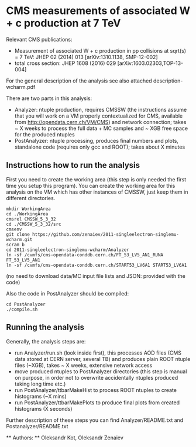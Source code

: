 # CMS measurements of associated W + c production at 7 TeV

Relevant CMS publications:
 * Measurement of associated W + c production in pp collisions at sqrt(s) = 7 TeV: JHEP 02 (2014) 013 [arXiv:1310.1138, SMP-12-002]
 * total cross section: JHEP 1608 (2016) 029 [arXiv:1603.02303,TOP-13-004]

For the general description of the analysis see also attached description-wcharm.pdf

There are two parts in this analysis:
 * Analyzer: ntuple production, requires CMSSW (the instructions assume that you will work on a VM properly contextualized for CMS, available from http://opendata.cern.ch/VM/CMS) and network connection; takes ~ X weeks to process the full data + MC samples and ~ XGB free space for the produced ntuples
 * PostAnalyzer: ntuple processing, produces final numbers and plots, standalone code (requires only gcc and ROOT); takes about X minutes

## Instructions how to run the analysis

First you need to create the working area (this step is only needed the first time you setup this program). You can create the working area for this analysis on the VM which has other instances of CMSSW, just keep them in different directories.
```
mkdir WorkingArea
cd ./WorkingArea
cmsrel CMSSW_5_3_32
cd ./CMSSW_5_3_32/src
cmsenv
git clone https://github.com/zenaiev/2011-singleelectron-singlemu-wcharm.git
scram b
cd 2011-singleelectron-singlemu-wcharm/Analyzer
ln -sf /cvmfs/cms-opendata-conddb.cern.ch/FT_53_LV5_AN1_RUNA FT_53_LV5_AN1
ln -sf /cvmfs/cms-opendata-conddb.cern.ch/START53_LV6A1 START53_LV6A1
```
(no need to download data/MC input file lists and JSON: provided with the code)

Also the code in PostAnalyzer should be compiled:
```
cd PostAnalyzer
./compile.sh
```

## Running the analysis
Generally, the analysis steps are:
 * run Analyzer/run.sh (look inside first), this processes AOD files (CMS data stored at CERN server, several TB) and produces plain ROOT ntuple files (~XGB), takes ~ X weeks, extensive network access
 * move produced ntuples to PostAnalyzer directories (this step is manual on purpose, in order not to overwrite accidentally ntuples produced taking long time etc.)
 * run PostAnalyzer/ttbarMakeHist to process ROOT ntuples to create histograms (~X mins)
 * run PostAnalyzer/ttbarMakePlots to produce final plots from created histograms (X seconds)

Further description of these steps you can find Analyzer/README.txt and Postanalyzer/README.txt

** Authors: ** Oleksandr Kot, Oleksandr Zenaiev
